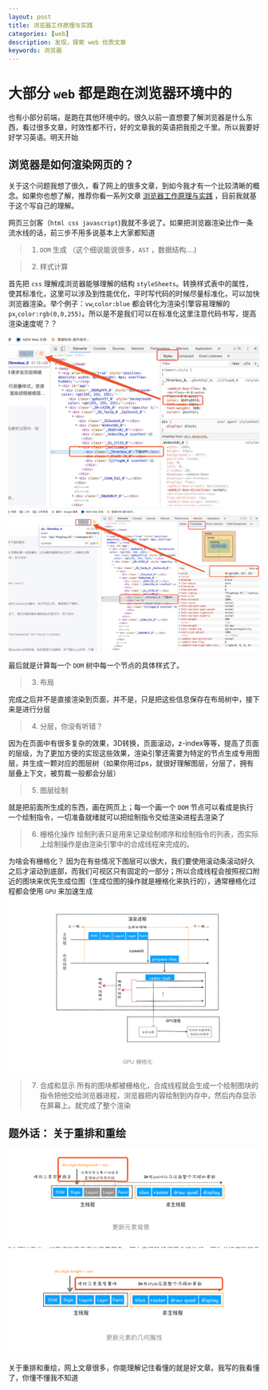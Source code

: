 ```yaml
---
layout: post
title: 浏览器工作原理与实践
categories: [web]
description: 发现，探索 web 优质文章
keywords: 浏览器 
---
```


# 大部分 `web` 都是跑在浏览器环境中的
也有小部分前端，是跑在其他环境中的。很久以前一直想要了解浏览器是什么东西，看过很多文章，时效性都不行，好的文章我的英语把我拒之千里。所以我要好好学习英语。明天开始

## 浏览器是如何渲染网页的？
关于这个问题我想了很久，看了网上的很多文章，到如今我才有一个比较清晰的概念。如果你也想了解，推荐你看一系列文章 [浏览器工作原理与实践](https://time.geekbang.org/column/article/118205) ，目前我就基于这个写自己的理解。

网页三剑客（`html css javascript`)我就不多说了。如果把浏览器渲染比作一条流水线的话，前三步不用多说基本上大家都知道
> 1. `DOM` 生成 （这个细说能说很多，`AST` ，数据结构....)

> 2. 样式计算 

首先把 `css` 理解成浏览器能够理解的结构 `styleSheets`。转换样式表中的属性，使其标准化，这里可以涉及到性能优化，平时写代码的时候尽量标准化，可以加快浏览器渲染。举个例子：`vw`,`color:blue` 都会转化为渲染引擎容易理解的 `px`,`color:rgb(0,0,255)`。所以是不是我们可以在标准化这里注意代码书写，提高渲染速度呢？？

![](../../images/blog/browser1@2x.png)
![](../../images/blog/browser2.png)

最后就是计算每一个 `DOM` 树中每一个节点的具体样式了。

> 3. 布局

完成之后并不是直接渲染到页面，并不是，只是把这些信息保存在布局树中，接下来是进行分层

> 4. 分层，你没有听错？

因为在页面中有很多复杂的效果，3D转换，页面滚动，z-index等等，提高了页面的层级，为了更加方便的实现这些效果，渲染引擎还需要为特定的节点生成专用图层，并生成一颗对应的图层树（如果你用过ps，就很好理解图层，分层了，拥有层叠上下文，被剪裁一般都会分层）

> 5. 图层绘制

就是把前面所生成的东西，画在网页上；每一个画一个 `DOM` 节点可以看成是执行一个绘制指令，一切准备就绪就可以把绘制指令交给渲染进程去渲染了

> 6. 栅格化操作
绘制列表只是用来记录绘制顺序和绘制指令的列表，而实际上绘制操作是由渲染引擎中的合成线程来完成的。

为啥会有栅格化？
 因为在有些情况下图层可以很大，我们要使用滚动条滚动好久之后才滚动到底部，而我们可视区只有固定的一部分；所以合成线程会按照视口附近的图块来优先生成位图（生成位图的操作就是栅格化来执行的），通常栅格化过程都会使用 `GPU` 来加速生成
![](../../images/blog/gup.png)

> 7. 合成和显示
所有的图块都被栅格化，合成线程就会生成一个绘制图块的指令把他交给浏览器进程，浏览器把内容绘制到内存中，然后内存显示在屏幕上。就完成了整个渲染

## 题外话： 关于重排和重绘

![](../../images/blog/1.png)
![](../../images/blog/2.png)

关于重排和重绘，网上文章很多，你能理解记住看懂的就是好文章。我写的我看懂了，你懂不懂我不知道